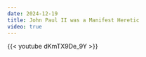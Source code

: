 ```yaml
---
date: 2024-12-19
title: John Paul II was a Manifest Heretic
video: true
---
```



{{< youtube dKmTX9De_9Y >}}
